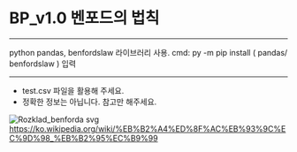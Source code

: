 # BP_v1.0 벤포드의 법칙
---------

python pandas, benfordslaw 라이브러리 사용.
cmd: py -m pip install ( pandas/ benfordslaw ) 입력

---------

- test.csv 파일을 활용해 주세요.
- 정확한 정보는 아닙니다. 참고만 해주세요.



![Rozklad_benforda svg](https://user-images.githubusercontent.com/79848348/183278426-4cebf59f-8803-4810-ac85-8a7c9c64cf59.png)
https://ko.wikipedia.org/wiki/%EB%B2%A4%ED%8F%AC%EB%93%9C%EC%9D%98_%EB%B2%95%EC%B9%99
